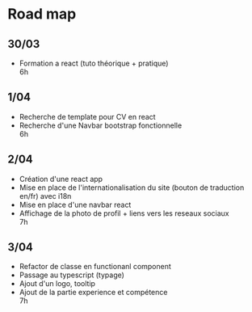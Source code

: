 # Road map

## 30/03

- Formation a react (tuto théorique + pratique)  
6h

## 1/04

- Recherche de template pour CV en react
- Recherche d'une Navbar bootstrap fonctionnelle  
6h
## 2/04

- Création d'une react app
- Mise en place de l'internationalisation du site (bouton de traduction en/fr) avec i18n
- Mise en place d'une navbar react
- Affichage de la photo de profil + liens vers les reseaux sociaux  
7h

## 3/04

- Refactor de classe en functionanl component
- Passage au typescript (typage)
- Ajout d'un logo, tooltip
- Ajout de la partie experience et compétence  
7h